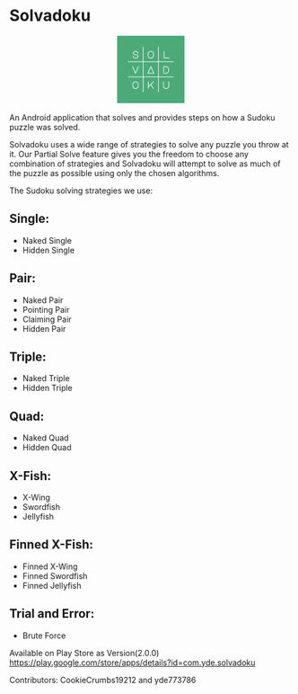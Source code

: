 # Solvadoku

<p align="center">
  <img src="https://github.com/yde773786/Solvadoku/blob/master/ic_launcher-playstore.png" alt="Solvadoku-logo" width="120px" height="120px"/>
</p>

An Android application that solves and provides steps on how a Sudoku puzzle was solved.

Solvadoku uses a wide range of strategies to solve any puzzle you throw at it. Our Partial Solve feature gives you the freedom to choose any combination of strategies and Solvadoku will attempt to solve as much of the puzzle as possible using only the chosen algorithms.


The Sudoku solving strategies we use:

## Single:

* Naked Single
* Hidden Single

## Pair:
* Naked Pair
* Pointing Pair
* Claiming Pair
* Hidden Pair

## Triple:
* Naked Triple
* Hidden Triple

## Quad:
* Naked Quad
* Hidden Quad

## X-Fish:
* X-Wing
* Swordfish
* Jellyfish

## Finned X-Fish:
* Finned X-Wing
* Finned Swordfish
* Finned Jellyfish

## Trial and Error:
* Brute Force


Available on Play Store as Version(2.0.0)
https://play.google.com/store/apps/details?id=com.yde.solvadoku

Contributors: CookieCrumbs19212 and yde773786
